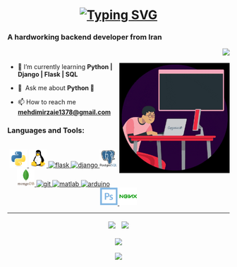 <h1 align="center">
    <a href="https://git.io/typing-svg"><img src="https://readme-typing-svg.herokuapp.com?font=Times&size=30&pause=1000&width=435&lines=Hi+Everyone%F0%9F%91%8B%2C+I'm+Mehdi+Mirzaie" alt="Typing SVG" /></a>
</h1>


<h3 align="left">A hardworking backend developer from Iran</h3> 
<div align="right">

[![](https://visitcount.itsvg.in/api?id=mehdi-mirzaie78&icon=0&color=0)](https://visitcount.itsvg.in)


<picture align="right">
    <img align="right" border-radius="50%" width="250em" height="250em" src="https://github.com/mehdi-mirzaie78/mehdi-mirzaie78/blob/main/gifgit.gif">
</picture>


<div align=left>
    
- 🌱 I’m currently learning **Python | Django | Flask | SQL**

- 💬  &nbsp;Ask me about **Python 🐍**

- 📫 How to reach me **mehdimirzaie1378@gmail.com**
</div>

<h3 align="left">Languages and Tools:</h3>
    <p align="center">
        <br>
        <a href="https://www.python.org" target="_blank" rel="noreferrer"> 
            <img src="https://raw.githubusercontent.com/devicons/devicon/master/icons/python/python-original.svg" alt="python" width="40" height="40" />
        </a>
        <a href="https://www.linux.org/" target="_blank" rel="noreferrer"> 
            <img src="https://raw.githubusercontent.com/devicons/devicon/master/icons/linux/linux-original.svg" alt="linux" width="40" height="40" /> 
        </a>
        <a href="https://flask.palletsprojects.com/" target="_blank" rel="noreferrer">
            <img src="https://www.vectorlogo.zone/logos/pocoo_flask/pocoo_flask-icon.svg" alt="flask" width="40" height="40" /> 
        </a>
        <a href="https://www.djangoproject.com/" target="_blank" rel="noreferrer">
            <img src="https://cdn.worldvectorlogo.com/logos/django.svg" alt="django" width="40" height="40" />
        </a>
        <a href="https://www.postgresql.org" target="_blank" rel="noreferrer"> 
            <img src="https://raw.githubusercontent.com/devicons/devicon/master/icons/postgresql/postgresql-original-wordmark.svg" alt="postgresql" width="40" height="40" /> 
        </a> 
        <a href="https://www.mongodb.com/" target="_blank" rel="noreferrer"> 
            <img src="https://raw.githubusercontent.com/devicons/devicon/master/icons/mongodb/mongodb-original-wordmark.svg" alt="mongodb" width="40" height="40" /> 
        </a> 
        <a href="https://git-scm.com/" target="_blank" rel="noreferrer"> 
            <img src="https://www.vectorlogo.zone/logos/git-scm/git-scm-icon.svg" alt="git" width="40" height="40" />
        </a>
        <a href="https://www.mathworks.com/" target="_blank" rel="noreferrer">
            <img src="https://upload.wikimedia.org/wikipedia/commons/2/21/Matlab_Logo.png" alt="matlab" width="40" height="40" /> 
        </a>
        <a href="https://www.arduino.cc/" target="_blank" rel="noreferrer">
            <img src="https://cdn.worldvectorlogo.com/logos/arduino-1.svg" alt="arduino" width="40" height="40" />
        </a>
        <a href="https://www.photoshop.com/en" target="_blank" rel="noreferrer"> 
            <img src="https://raw.githubusercontent.com/devicons/devicon/master/icons/photoshop/photoshop-line.svg" alt="photoshop" width="40" height="40" /> 
        </a> 
        <a href="https://www.nginx.com" target="_blank" rel="noreferrer"> 
            <img src="https://raw.githubusercontent.com/devicons/devicon/master/icons/nginx/nginx-original.svg" alt="nginx" width="40" height="40" /> 
        </a> 
    </p>

---
<div align=center>
<div style="flex">
    
<img src="https://github-readme-stats.vercel.app/api?username=mehdi-mirzaie78&theme=dracula&hide_border=false&include_all_commits=true&count_private=true" width="50%" style="flex: 33.33%; padding: 5px;">
 
<img src="https://github-readme-streak-stats.herokuapp.com/?user=mehdi-mirzaie78&theme=dracula&hide_border=false" width="50%" style="flex: 33.33%; padding: 5px;">

</div>
 
![](https://github-profile-trophy.vercel.app/?username=mehdi-mirzaie78&theme=radical&no-frame=false&no-bg=true&margin-w=4)
    
![](https://github-readme-stats.vercel.app/api/top-langs/?username=mehdi-mirzaie78&theme=dracula&hide_border=false&include_all_commits=true&count_private=true&layout=compact)
</div>



